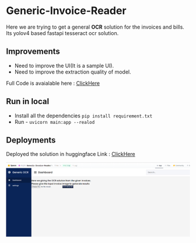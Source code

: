 # Generic-Invoice-Reader
Here we are trying to get a general **OCR** solution for the invoices and bills.
Its yolov4 based fastapi tesseract ocr solution.

## Improvements
- Need to improve the UI(It is a sample UI).
- Need to improve the extraction quality of model.

Full Code is avaialable here : [ClickHere](https://gitlab.com/abijithe61/yol-ov-4-tf-lite-for-generic-invoice-reader.git)

## Run in local
- Install all the dependencies ``` pip install requirement.txt ```
- Run - ``` uvicorn main:app --realod ```

## Deployments
Deployed the solution in huggingface Link : [ClickHere](https://huggingface.co/spaces/Abijith/Generic-Invoice-Reader)

![image](detections/demo1.PNG)




